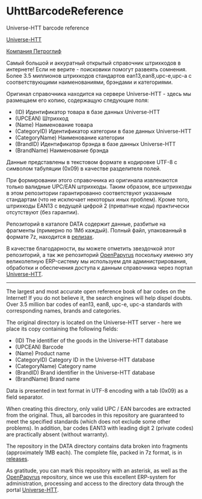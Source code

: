 # UhttBarcodeReference
Universe-HTT barcode reference

[Universe-HTT](https://uhtt.ru)

[Компания Петроглиф](http://www.petroglif.ru)

Самый большой и аккуратный открытый справочник штрихкодов в интернете! Если не верите - поисковики помогут развеять сомнения.
Более 3.5 миллионов штрихкодов стандартов ean13,ean8,upc-e,upc-a с соответствующими наименованиями, брэндами и категориями.

Оригинал справочника находится на сервере Universe-HTT - здесь мы размещаем его копию, содержащую следующие поля:

* (ID) Идентификатор товара в базе данных Universe-HTT
* (UPCEAN) Штрихкод
* (Name) Наименование товара
* (CategoryID) Идентификатор категории в базе данных Universe-HTT
* (CategoryName) Наименование категории
* (BrandID) Идентификатор брэнда в базе данных Universe-HTT
* (BrandName) Наименование брэнда

Данные представлены в текстовом формате в кодировке UTF-8 с символом табуляции (0x09) в качестве разделителя полей.

При формировании этого справочника из оригинала извлекаются только валидные UPC/EAN штрихкоды. Таким образом, все
штрихкоды в этом репозитории гарантированно соответствуют указанным стандартам (что не исключает некоторых иных проблем).
Кроме того, штрихкоды EAN13 с ведущей цифрой 2 (приватные коды) практически отсутствуют (без гарантии).

Репозиторий в каталоге DATA содержит данные, разбитые на фрагменты (примерно по 1Мб каждый). Полный файл, упакованный в формате 7z, находится в [релизах](https://github.com/papyrussolution/UhttBarcodeReference/releases).

В качестве благодарности, вы можете отметить звездочкой этот репозиторий, а так же репозиторий [OpenPapyrus](https://github.com/papyrussolution/OpenPapyrus) поскольку именно эту великолепную ERP-систему мы используем для администрирования, обработки и обеспечения доступа к данным справочника через портал [Universe-HTT](https://uhtt.ru).

---------------------------

The largest and most accurate open reference book of bar codes on the Internet! If you do not believe it, the search engines will help dispel doubts.
Over 3.5 million bar codes of ean13, ean8, upc-e, upc-a standards with corresponding names, brands and categories.

The original directory is located on the Universe-HTT server - here we place its copy containing the following fields:

* (ID) The identifier of the goods in the Universe-HTT database
* (UPCEAN) Barcode
* (Name) Product name
* (CategoryID) Category ID in the Universe-HTT database
* (CategoryName) Category name
* (BrandID) Brand identifier in the Universe-HTT database
* (BrandName) Brand name

Data is presented in text format in UTF-8 encoding with a tab (0x09) as a field separator.

When creating this directory, only valid UPC / EAN barcodes are extracted from the original. Thus, all
barcodes in this repository are guaranteed to meet the specified standards (which does not exclude some other problems).
In addition, bar codes EAN13 with leading digit 2 (private codes) are practically absent (without warranty).

The repository in the DATA directory contains data broken into fragments (approximately 1MB each). The complete file, packed in 7z format, is in [releases](https://github.com/papyrussolution/UhttBarcodeReference/releases).

As gratitude, you can mark this repository with an asterisk, as well as the [OpenPapyrus](https://github.com/papyrussolution/OpenPapyrus) repository, since we use this excellent ERP-system for administration, processing and access to the directory data through the portal [Universe-HTT](https://uhtt.ru).
